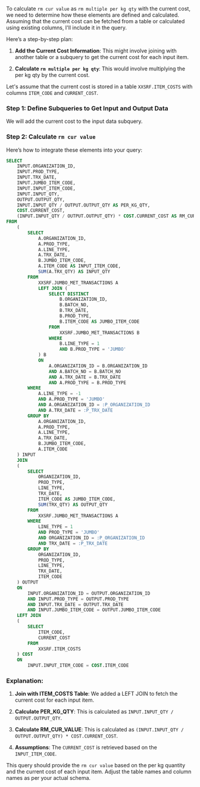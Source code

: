 To calculate `rm cur value` as `rm multiple per kg qty` with the current cost, we need to determine how these elements are defined and calculated. Assuming that the current cost can be fetched from a table or calculated using existing columns, I'll include it in the query.

Here’s a step-by-step plan:

1. **Add the Current Cost Information**: This might involve joining with another table or a subquery to get the current cost for each input item.

2. **Calculate `rm multiple per kg qty`**: This would involve multiplying the per kg qty by the current cost.

Let's assume that the current cost is stored in a table `XXSRF.ITEM_COSTS` with columns `ITEM_CODE` and `CURRENT_COST`.

### Step 1: Define Subqueries to Get Input and Output Data
We will add the current cost to the input data subquery.

### Step 2: Calculate `rm cur value`

Here’s how to integrate these elements into your query:

```sql
SELECT 
    INPUT.ORGANIZATION_ID,
    INPUT.PROD_TYPE,
    INPUT.TRX_DATE,
    INPUT.JUMBO_ITEM_CODE,
    INPUT.INPUT_ITEM_CODE,
    INPUT.INPUT_QTY,
    OUTPUT.OUTPUT_QTY,
    INPUT.INPUT_QTY / OUTPUT.OUTPUT_QTY AS PER_KG_QTY,
    COST.CURRENT_COST,
    (INPUT.INPUT_QTY / OUTPUT.OUTPUT_QTY) * COST.CURRENT_COST AS RM_CUR_VALUE
FROM 
    (
        SELECT 
            A.ORGANIZATION_ID,
            A.PROD_TYPE,
            A.LINE_TYPE,
            A.TRX_DATE,
            B.JUMBO_ITEM_CODE,
            A.ITEM_CODE AS INPUT_ITEM_CODE,
            SUM(A.TRX_QTY) AS INPUT_QTY
        FROM 
            XXSRF.JUMBO_MET_TRANSACTIONS A
            LEFT JOIN (
                SELECT DISTINCT
                    B.ORGANIZATION_ID,
                    B.BATCH_NO,
                    B.TRX_DATE,
                    B.PROD_TYPE,
                    B.ITEM_CODE AS JUMBO_ITEM_CODE
                FROM 
                    XXSRF.JUMBO_MET_TRANSACTIONS B
                WHERE 
                    B.LINE_TYPE = 1
                    AND B.PROD_TYPE = 'JUMBO'
            ) B 
            ON 
                A.ORGANIZATION_ID = B.ORGANIZATION_ID 
                AND A.BATCH_NO = B.BATCH_NO 
                AND A.TRX_DATE = B.TRX_DATE 
                AND A.PROD_TYPE = B.PROD_TYPE
        WHERE 
            A.LINE_TYPE = -1
            AND A.PROD_TYPE = 'JUMBO'
            AND A.ORGANIZATION_ID = :P_ORGANIZATION_ID
            AND A.TRX_DATE = :P_TRX_DATE
        GROUP BY 
            A.ORGANIZATION_ID,
            A.PROD_TYPE,
            A.LINE_TYPE,
            A.TRX_DATE,
            B.JUMBO_ITEM_CODE,
            A.ITEM_CODE
    ) INPUT
    JOIN 
    (
        SELECT 
            ORGANIZATION_ID,
            PROD_TYPE,
            LINE_TYPE,
            TRX_DATE,
            ITEM_CODE AS JUMBO_ITEM_CODE,
            SUM(TRX_QTY) AS OUTPUT_QTY
        FROM 
            XXSRF.JUMBO_MET_TRANSACTIONS A
        WHERE 
            LINE_TYPE = 1
            AND PROD_TYPE = 'JUMBO'
            AND ORGANIZATION_ID = :P_ORGANIZATION_ID
            AND TRX_DATE = :P_TRX_DATE
        GROUP BY 
            ORGANIZATION_ID,
            PROD_TYPE,
            LINE_TYPE,
            TRX_DATE,
            ITEM_CODE
    ) OUTPUT 
    ON 
        INPUT.ORGANIZATION_ID = OUTPUT.ORGANIZATION_ID
        AND INPUT.PROD_TYPE = OUTPUT.PROD_TYPE
        AND INPUT.TRX_DATE = OUTPUT.TRX_DATE
        AND INPUT.JUMBO_ITEM_CODE = OUTPUT.JUMBO_ITEM_CODE
    LEFT JOIN 
    (
        SELECT 
            ITEM_CODE,
            CURRENT_COST
        FROM 
            XXSRF.ITEM_COSTS
    ) COST 
    ON 
        INPUT.INPUT_ITEM_CODE = COST.ITEM_CODE
```

### Explanation:

1. **Join with ITEM_COSTS Table**: We added a LEFT JOIN to fetch the current cost for each input item.

2. **Calculate PER_KG_QTY**: This is calculated as `INPUT.INPUT_QTY / OUTPUT.OUTPUT_QTY`.

3. **Calculate RM_CUR_VALUE**: This is calculated as `(INPUT.INPUT_QTY / OUTPUT.OUTPUT_QTY) * COST.CURRENT_COST`.

4. **Assumptions**: The `CURRENT_COST` is retrieved based on the `INPUT_ITEM_CODE`.

This query should provide the `rm cur value` based on the per kg quantity and the current cost of each input item. Adjust the table names and column names as per your actual schema.